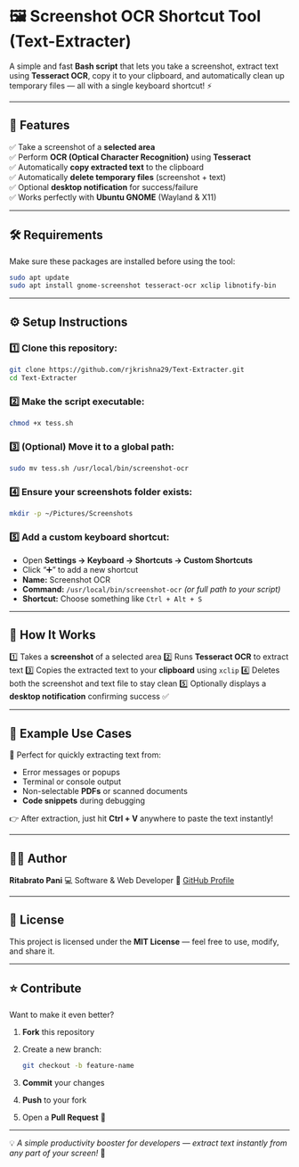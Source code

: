 # 🖼️ Screenshot OCR Shortcut Tool (Text-Extracter)

A simple and fast **Bash script** that lets you take a screenshot, extract text using **Tesseract OCR**, copy it to your clipboard, and automatically clean up temporary files — all with a single keyboard shortcut! ⚡  

---

## 🚀 Features

✅ Take a screenshot of a **selected area**  
✅ Perform **OCR (Optical Character Recognition)** using **Tesseract**  
✅ Automatically **copy extracted text** to the clipboard  
✅ Automatically **delete temporary files** (screenshot + text)  
✅ Optional **desktop notification** for success/failure  
✅ Works perfectly with **Ubuntu GNOME** (Wayland & X11)

---

## 🛠️ Requirements

Make sure these packages are installed before using the tool:

```bash
sudo apt update
sudo apt install gnome-screenshot tesseract-ocr xclip libnotify-bin
````

---

## ⚙️ Setup Instructions

### 1️⃣ Clone this repository:

```bash
git clone https://github.com/rjkrishna29/Text-Extracter.git
cd Text-Extracter
```

### 2️⃣ Make the script executable:

```bash
chmod +x tess.sh
```

### 3️⃣ (Optional) Move it to a global path:

```bash
sudo mv tess.sh /usr/local/bin/screenshot-ocr
```

### 4️⃣ Ensure your screenshots folder exists:

```bash
mkdir -p ~/Pictures/Screenshots
```

### 5️⃣ Add a custom keyboard shortcut:

* Open **Settings → Keyboard → Shortcuts → Custom Shortcuts**
* Click “➕” to add a new shortcut
* **Name:** Screenshot OCR
* **Command:** `/usr/local/bin/screenshot-ocr` *(or full path to your script)*
* **Shortcut:** Choose something like `Ctrl + Alt + S`

---

## 🧠 How It Works

1️⃣ Takes a **screenshot** of a selected area
2️⃣ Runs **Tesseract OCR** to extract text
3️⃣ Copies the extracted text to your **clipboard** using `xclip`
4️⃣ Deletes both the screenshot and text file to stay clean
5️⃣ Optionally displays a **desktop notification** confirming success ✅

---

## 🧩 Example Use Cases

📸 Perfect for quickly extracting text from:

* Error messages or popups
* Terminal or console output
* Non-selectable **PDFs** or scanned documents
* **Code snippets** during debugging

👉 After extraction, just hit **Ctrl + V** anywhere to paste the text instantly!

---

## 🧑‍💻 Author

**Ritabrato Pani**
💻 Software & Web Developer
🔗 [GitHub Profile](https://github.com/rjkrishna29)

---

## 🪪 License

This project is licensed under the **MIT License** — feel free to use, modify, and share it.

---

## ⭐ Contribute

Want to make it even better?

1. **Fork** this repository
2. Create a new branch:

   ```bash
   git checkout -b feature-name
   ```
3. **Commit** your changes
4. **Push** to your fork
5. Open a **Pull Request** 🎉

---

💡 *A simple productivity booster for developers — extract text instantly from any part of your screen!* 🚀

